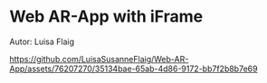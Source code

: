 # Web AR-App with iFrame

Autor: Luisa Flaig




https://github.com/LuisaSusanneFlaig/Web-AR-App/assets/76207270/35134bae-65ab-4d86-9172-bb7f2b8b7e69

